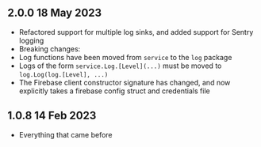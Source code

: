 ## 2.0.0 18 May 2023

- Refactored support for multiple log sinks, and added support for Sentry logging
- Breaking changes:
- Log functions have been moved from `service` to the `log` package
- Logs of the form `service.Log.[Level](...)` must be moved to `log.Log(log.[Level], ...)`
- The Firebase client constructor signature has changed, and now explicitly takes a firebase config struct and credentials file

## 1.0.8 14 Feb 2023

- Everything that came before

